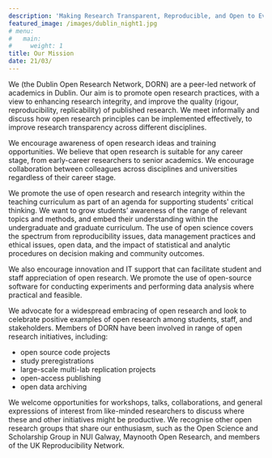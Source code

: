 ```yaml
---
description: 'Making Research Transparent, Reproducible, and Open to Everyone'
featured_image: /images/dublin_night1.jpg
# menu:
#   main:
#     weight: 1
title: Our Mission
date: 21/03/
---
```


We (the Dublin Open Research Network, DORN) are a peer-led network of academics in Dublin. Our aim is to promote open research practices, with a view to enhancing research integrity, and improve the quality (rigour, reproducibility, replicability) of published research. We meet informally and discuss how open research principles can be implemented effectively, to improve research transparency across different disciplines.

We encourage awareness of open research ideas and training opportunities. We believe that open research is suitable for any career stage, from early-career researchers to senior academics. We encourage collaboration between colleagues across disciplines and universities regardless of their career stage.

We promote the use of open research and research integrity within the teaching curriculum as part of an agenda for supporting students' critical thinking. We want to grow students’ awareness of the range of relevant topics and methods, and embed their understanding within the undergraduate and graduate curriculum. The use of open science covers the spectrum from reproducibility issues, data management practices and ethical issues, open data, and the impact of statistical and analytic procedures on decision making and community outcomes.  

We also encourage innovation and IT support that can facilitate student and staff appreciation of open research. We promote the use of open-source software for conducting experiments and performing data analysis where practical and feasible. 

We advocate for a widespread embracing of open research and look to celebrate positive examples of open research among students, staff, and stakeholders. Members of DORN have been involved in range of open research initiatives, including:  

- open source code projects 
- study preregistrations 
- large-scale multi-lab replication projects  
- open-access publishing 
- open data archiving 

We welcome opportunities for workshops, talks, collaborations, and general expressions of interest from like-minded researchers to discuss where these and other initiatives might be productive. 
We recognise other open research groups that share our enthusiasm, such as the Open Science and Scholarship Group in NUI Galway, Maynooth Open Research, and members of the UK Reproducibility Network. 


